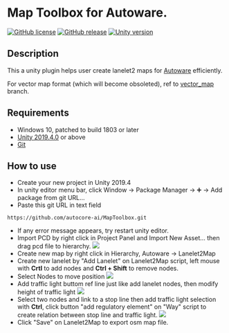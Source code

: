 # Map Toolbox for Autoware.

[![GitHub license](https://img.shields.io/github/license/autocore-ai/AutowareUnityTools.svg)](https://github.com/autocore-ai/AutowareUnityTools)
[![GitHub release](https://img.shields.io/github/release/autocore-ai/AutowareUnityTools.svg)](https://github.com/autocore-ai/AutowareUnityTools/releases)
[![Unity version](https://img.shields.io/badge/unity-2019.3%2B-green.svg)](https://unity3d.com/unity/whats-new/2019.3.0)

## Description

This a unity plugin helps user create lanelet2 maps for [Autoware](https://github.com/autowarefoundation/autoware) efficiently.

For vector map format (which will become obsoleted), ref to [vector_map](https://github.com/autocore-ai/MapToolbox/tree/vector_map) branch.

## Requirements
* Windows 10, patched to build 1803 or later
* [Unity 2019.4.0](https://store.unity.com/download?ref=personal) or above
* [Git](https://www.git-scm.com/download/)

## How to use
* Create your new project in Unity 2019.4
* In unity editor menu bar, click Window -> Package Manager -> ➕ -> Add package from git URL...
* Paste this git URL in text field
```
https://github.com/autocore-ai/MapToolbox.git
```
* If any error message appears, try restart unity editor.
* Import PCD by right click in Project Panel and Import New Asset... then drag pcd file to hierarchy.
![](https://raw.githubusercontent.com/autocore-ai/MapToolbox/doc/images/pcd.gif)
* Create new map by right click in Hierarchy, Autoware -> Lanelet2Map
* Create new lanelet by "Add Lanelet" on Lanelet2Map script, left mouse with **Crtl** to add nodes and **Ctrl + Shift** to remove nodes.
* Select Nodes to move position
![](https://raw.githubusercontent.com/autocore-ai/MapToolbox/doc/images/lanelet.gif)
* Add traffic light buttom ref line just like add lanelet nodes, then modify height of traffic light
![](https://raw.githubusercontent.com/autocore-ai/MapToolbox/doc/images/traffilight.gif)
* Select two nodes and link to a stop line then add traffic light selection with **Ctrl**, click button "add regulatory element" on "Way" script to create relation between stop line and traffic light.
![](https://raw.githubusercontent.com/autocore-ai/MapToolbox/doc/images/traffilight_element.gif)
* Click "Save" on Lanelet2Map to export osm map file.
